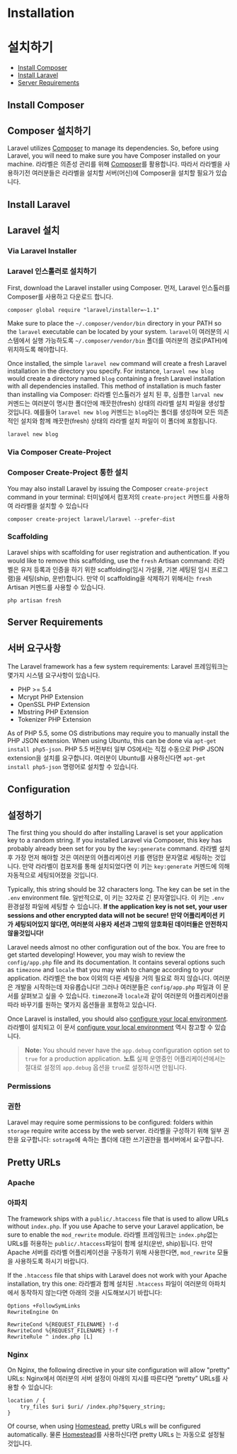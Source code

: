 # Installation
# 설치하기

- [Install Composer](#install-composer)
- [Install Laravel](#install-laravel)
- [Server Requirements](#server-requirements)

<a name="install-composer"></a>
## Install Composer
## Composer 설치하기

Laravel utilizes [Composer](http://getcomposer.org) to manage its dependencies. So, before using Laravel, you will need to make sure you have Composer installed on your machine.
라라벨은 의존성 관리를 위해 [Composer](http://getcomposer.org)를 활용합니다. 따라서 라라벨을 사용하기전 여러분들은 라라벨을 설치할 서버(머신)에 Composer을 설치할 필요가 있습니다.

<a name="install-laravel"></a>
## Install Laravel
## Laravel 설치

### Via Laravel Installer
### Laravel 인스톨러로 설치하기

First, download the Laravel installer using Composer.
먼저, Laravel 인스톨러를 Composer를 사용하고 다운로드 합니다.

	composer global require "laravel/installer=~1.1"

Make sure to place the `~/.composer/vendor/bin` directory in your PATH so the `laravel` executable can be located by your system.
`laravel`이 여러분의 시스템에서 실행 가능하도록 `~/.composer/vendor/bin` 폴더를 여러분의 경로(PATH)에 위치하도록 해야합니다. 

Once installed, the simple `laravel new` command will create a fresh Laravel installation in the directory you specify. For instance, `laravel new blog` would create a directory named `blog` containing a fresh Laravel installation with all dependencies installed. This method of installation is much faster than installing via Composer:
라라벨 인스톨러가 설치 된 후, 심플한 `larval new` 커멘드는 여러분이 명시한 폴더안에 깨끗한(fresh) 상태의 라라벨 설치 파일을 생성할 것입니다. 예를들어 `laravel new blog` 커멘드는 `blog`라는 폴더를 생성하며 모든 의존적인 설치와 함께 깨끗한(fresh) 상태의 라라벨 설치 파일이 이 폴더에 포함됩니다.

	laravel new blog

### Via Composer Create-Project
### Composer Create-Project 통한 설치

You may also install Laravel by issuing the Composer `create-project` command in your terminal:
터미널에서 컴포저의 `create-project` 커멘드를 사용하여 라라벨을 설치할 수 있습니다

	composer create-project laravel/laravel --prefer-dist

### Scaffolding

Laravel ships with scaffolding for user registration and authentication. If you would like to remove this scaffolding, use the `fresh` Artisan command:
라라벨은 유저 등록과 인증을 하기 위한 scaffolding(임시 가설물, 기본 세팅된 임시 프로그램)을 세팅(ship, 운반)합니다. 만약 이 scaffolding을 삭제하기 위해서는 `fresh` Artisan 커멘드를 사용할 수 있습니다.

	php artisan fresh

<a name="server-requirements"></a>
## Server Requirements
## 서버 요구사항

The Laravel framework has a few system requirements:
Laravel 프레임워크는 몇가지 시스템 요구사항이 있습니다.

- PHP >= 5.4
- Mcrypt PHP Extension
- OpenSSL PHP Extension
- Mbstring PHP Extension
- Tokenizer PHP Extension

As of PHP 5.5, some OS distributions may require you to manually install the PHP JSON extension. When using Ubuntu, this can be done via `apt-get install php5-json`.
PHP 5.5 버전부터 일부 OS에서는 직접 수동으로 PHP JSON extension을 설치를 요구합니다. 여러분이 Ubuntu를 사용하신다면 `apt-get install php5-json` 명령어로 설치할 수 있습니다.

<a name="configuration"></a>
## Configuration
## 설정하기

The first thing you should do after installing Laravel is set your application key to a random string. 
If you installed Laravel via Composer, this key has probably already been set for you by the `key:generate` command.
라라벨 설치 후 가장 먼저 해야할 것은 여러분의  어플리케이션 키를 랜덤한 문자열로 세팅하는 것입니다. 만약 라라벨이 컴포저를 통해 설치되었다면 이 키는 `key:generate` 커멘드에 의해 자동적으로 세팅되어졌을 것입니다. 

Typically, this string should be 32 characters long. The key can be set in the `.env` environment file. 
일반적으로, 이 키는 32자로 긴 문자열입니다. 이 키는 `.env` 환경설정 파일에 세팅할 수 있습니다.
**If the application key is not set, your user sessions and other encrypted data will not be secure!**
**만약 어플리케이션 키가 세팅되어있지 않다면, 여러분의 사용자 세션과 그밖의 암호화된 데이터들은 안전하지 않을것입니다!**

Laravel needs almost no other configuration out of the box. You are free to get started developing! However, you may wish to review the `config/app.php` file and its documentation. It contains several options such as `timezone` and `locale` that you may wish to change according to your application.
라라벨은 the box 이외의 다른 세팅을 거의 필요로 하지 않습니다. 여러분은 개발을 시작하는데 자유롭습니다! 그러나 여러분들은 `config/app.php` 파일과 이 문서를 살펴보고 싶을 수 있습니다. `timezone`과 `locale`과 같이 여러분의 어플리케이션을 따라 바꾸기를 원하는 몇가지 옵션들을 포함하고 있습니다.

Once Laravel is installed, you should also [configure your local environment](/docs/5.0/configuration#environment-configuration).
라라벨이 설치되고 이 문서  [configure your local environment](/docs/5.0/configuration#environment-configuration)  역시 참고할 수 있습니다.  

> **Note:** You should never have the `app.debug` configuration option set to `true` for a production application.
> **노트**  실제 운영중인 어플리케이션에서는 절대로 설정의 `app.debug` 옵션을 `true`로 설정하시면 안됩니다.

<a name="permissions"></a>
### Permissions
### 권한

Laravel may require some permissions to be configured: folders within `storage` require write access by the web server.
라라벨을 구성하기 위해 일부 권한을 요구합니다: `sotrage`에 속하는 폴더에 대한 쓰기권한을 웹서버에서 요구합니다.

<a name="pretty-urls"></a>
## Pretty URLs

### Apache
### 아파치

The framework ships with a `public/.htaccess` file that is used to allow URLs without `index.php`. If you use Apache to serve your Laravel application, be sure to enable the `mod_rewrite` module.
라라벨 프레임워크는 `index.php`없는 URLs를 허용하는 `public/.htaccess`파일이 함께 설치(운반, ship)됩니다. 만약 Apache 서버를 라라벨 어플리케이션을 구동하기 위해 사용한다면, `mod_rewrite` 모듈을 사용하도록 하시기 바랍니다.

If the `.htaccess` file that ships with Laravel does not work with your Apache installation, try this one:
라라벨과 함께 설치된 `.htaccess` 파일이 여러분의 아파치에서 동작하지 않는다면 아래의 것을 시도해보시기 바랍니다:

	Options +FollowSymLinks
	RewriteEngine On

	RewriteCond %{REQUEST_FILENAME} !-d
	RewriteCond %{REQUEST_FILENAME} !-f
	RewriteRule ^ index.php [L]

### Nginx

On Nginx, the following directive in your site configuration will allow "pretty" URLs:
Nginx에서 여러분의 서버 설정이 아래의 지시를 따른다면 “pretty” URLs를 사용할 수 있습니다:

    location / {
        try_files $uri $uri/ /index.php?$query_string;
    }

Of course, when using [Homestead](/docs/5.0/homestead), pretty URLs will be configured automatically.
물론 [Homestead](/docs/5.0/homestead)를 사용하신다면 pretty URLs 는 자동으로 설정될 것입니다.
